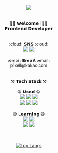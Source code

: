 <div align="center">
  <img src="https://capsule-render.vercel.app/api?type=cylinder&color=0:D38312,100:A83279&text={%20hee1's%20%20GIT%20}&fontSize=50&fontColor=ffffff" />
</div>

<div align="center">
  <br />
  <br />
  <div> 👋👋 𝗪𝗲𝗹𝗰𝗼𝗺𝗲 ! 👋👋 </div>
  <div> 𝗙𝗿𝗼𝗻𝘁𝗲𝗻𝗱 𝗗𝗲𝘃𝗲𝗹𝗼𝗽𝗲𝗿 </div>
  <br />
  <br />

  <div> :cloud: 𝗦𝗡𝗦 :cloud: </div>
  <a href="https://p1xell.tistory.com/" target="_blank">
    <img src="https://img.shields.io/badge/Blog-ffffff?style=flat-square&logo=tistory&logoColor=orange"/>
  </a>
  <a href="https://www.instagram.com/__heee1__/?hl=ko" target="_blank">
    <img src="https://img.shields.io/badge/Instagram-ffffff?style=flat-square&logo=instagram&logoColor=E4405F"/>
  </a>
  
  <br />
  <br />
  
  <div> :email: 𝗘𝗺𝗮𝗶𝗹 :email: </div>
  <div> p1xell@kakao.com </div>
  
  <br />
  <br />
  
  <div> ⚒️ 𝗧𝗲𝗰𝗵 𝗦𝘁𝗮𝗰𝗸 ⚒️ </div>
  <br />
  <div> 😀 𝗨𝘀𝗲𝗱 😀</div>
    <img src="https://img.shields.io/badge/HTML5-E34F26?style=flat-square&logo=HTML5&logoColor=white"/>
    <img src="https://img.shields.io/badge/CSS3-1572B6?style=flat-square&logo=CSS3&logoColor=white"/>
    <img src="https://img.shields.io/badge/Javascript-F7DF1E?style=flat-square&logo=Javascript&logoColor=black"/><br />
    <img src="https://img.shields.io/badge/React-61DAFB?style=flat-square&logo=React&logoColor=black"/>
    <img src="https://img.shields.io/badge/Git-F05032?style=flat-square&logo=Git&logoColor=white"/>
    <img src="https://img.shields.io/badge/Notion-FFFFFF?style=flat-square&logo=notion&logoColor=black"/>
    
  <br />
  <br />
  
  <div> 😅 𝗟𝗲𝗮𝗿𝗻𝗶𝗻𝗴 😅 </div>
    <img src="https://img.shields.io/badge/Typescript-3178C6?style=flat-square&logo=typescript&logoColor=white"/>
    <img src="https://img.shields.io/badge/Next.js-ffffff?style=flat-square&logo=nextdotjs&logoColor=black"/><br>
    <img src="https://img.shields.io/badge/Figma-F24E1E?style=flat-square&logo=figma&logoColor=ffffff"/>
    <img src="https://img.shields.io/badge/Python-3776AB?style=flat-square&logo=python&logoColor=white"/>
    
  <br />
  <br />
  <br />
  
  [![Top Langs](https://github-readme-stats.vercel.app/api/top-langs/?username=gmldnjs212&hide=java)](https://github.com/anuraghazra/github-readme-stats)
</div>

<!--
**gmldnjs212/gmldnjs212** is a ✨ _special_ ✨ repository because its `README.md` (this file) appears on your GitHub profile.

Here are some ideas to get you started:

- 🔭 I’m currently working on ...
- 🌱 I’m currently learning ...
- 👯 I’m looking to collaborate on ...
- 🤔 I’m looking for help with ...
- 💬 Ask me about ...
- 📫 How to reach me: ...
- 😄 Pronouns: ...
- ⚡ Fun fact: ...
-->

